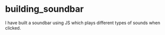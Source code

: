 # building_soundbar
I have built a soundbar using JS which plays different types of sounds when clicked. 
